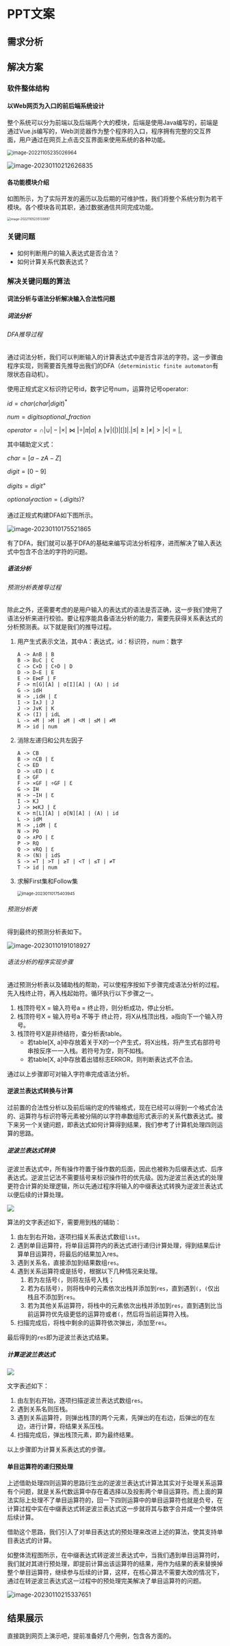 # PPT文案

## 需求分析

## 解决方案

### 软件整体结构

#### 以Web网页为入口的前后端系统设计

整个系统可以分为前端以及后端两个大的模块，后端是使用Java编写的，前端是通过Vue.js编写的，Web浏览器作为整个程序的入口，程序拥有完整的交互界面，用户通过在网页上点击交互界面来使用系统的各种功能。

<img src=".\assets\软件总体结构和功能模块设计.drawio.png" alt="image-20221105235026964" style="zoom: 80%;" />

![image-20230110212626835](assets\image-20230110212626835.png)

#### 各功能模块介绍

如图所示，为了实际开发的遍历以及后期的可维护性，我们将整个系统分割为若干模块。各个模块各司其职，通过数据通信共同完成功能。

<img src=".\assets\模块之间的层次结构以及模块间的调用关系.drawio.png" alt="image-20221105235133897" style="zoom:50%;" />

### 关键问题

- 如何判断用户的输入表达式是否合法？
- 如何计算关系代数表达式？

### 解决关键问题的算法

#### 词法分析与语法分析解决输入合法性问题

##### 词法分析

###### DFA推导过程

通过词法分析，我们可以判断输入的计算表达式中是否含非法的字符。这一步骤由程序实现，则需要首先推导出我们的DFA（`deterministic finite automaton`有限状态自动机）。

使用正规式定义标识符记号id，数字记号num，运算符记号operator:

$id = char(char|digit)^*$

$num = digits optional\_fraction$

$operator = ∩|∪|−|×|⋈|÷|π|σ|∧|∨|(|)|[|]|.|≤|≥|≠|>|<|=|,$

其中辅助定义式：

$char = [a-zA-Z]$

$digit = [0-9]$

$digits = digit^+$

$optional_fraction = (.digits)?$

通过正规式构建DFA如下图所示。

![image-20230110175521865](D:\Relational-Algebra-Operation-System\doc\assets\image-20230110175521865.png)

有了DFA，我们就可以基于DFA的基础来编写词法分析程序，进而解决了输入表达式中包含不合法的字符的问题。

##### 语法分析

###### 预测分析表推导过程

除此之外，还需要考虑的是用户输入的表达式的语法是否正确，这一步我们使用了语法分析来进行校验。要让程序能具备语法分析的能力，需要先获得关系表达式的分析预测表。以下就是我们的推导过程。

1. 用产生式表示文法，其中A：表达式，id：标识符，num：数字

   ```
   A -> A∩B | B
   B -> B∪C | C
   C -> C×D | C÷D | D
   D -> D−E | E
   E -> E⋈F | F
   F -> π[G][A] | σ[I][A] | (A) | id
   G -> idH
   H -> ,idH | Ɛ
   I -> I∧J | J
   J -> J∨K | K
   K -> (I) | idL
   L -> =M | >M | ≥M | <M | ≤M | ≠M
   M -> id | num
   ```

2. 消除左递归和公共左因子

   ```
   A -> CB
   B -> ∩CB | Ɛ
   C -> ED
   D -> ∪ED | Ɛ
   E -> GF
   F -> ×GF | ÷GF | Ɛ
   G -> IH
   H -> −IH | Ɛ
   I -> KJ
   J -> ⋈KJ | Ɛ
   K -> π[L][A] | σ[N][A] | (A) | id
   L -> idM
   M -> ,idM | Ɛ
   N -> PO
   O -> ∧PO | Ɛ
   P -> RQ
   Q -> ∨RQ | Ɛ
   R -> (N) | idS
   S -> =T | >T | ≥T | <T | ≤T | ≠T
   T -> id | num
   ```

3. 求解First集和Follow集

   <img src="D:\Relational-Algebra-Operation-System\doc\assets\image-20230110175403945.png" alt="image-20230110175403945" style="zoom:67%;" />

###### 预测分析表

得到最终的预测分析表如下。

![image-20230110191018927](assets\image-20230110191018927.png)

###### 语法分析的程序实现步骤

通过预测分析表以及辅助栈的帮助，可以使程序按如下步骤完成语法分析的过程。先入栈终止符，再入栈起始符。循环执行以下步骤之一。

1. 栈顶符号X = 输入符号a = 终止符，则分析成功，停止分析。
2. 栈顶符号X = 输入符号a 不等于 终止符，将X从栈顶出栈，a指向下一个输入符号。
3. 栈顶符号X是非终结符，查分析表table。
   - 若table[X, a]中存放着关于X的一个产生式，将X出栈，将产生式右部符号串按反序一一入栈。若符号为空，则不如栈。
   - 若table[X, a]中存放着出错标志ERROR，则判断表达式不合法。

通过以上步骤即可对输入字符串完成语法分析。

#### 逆波兰表达式转换与计算

过前置的合法性分析以及前后端约定的传输格式，现在已经可以得到一个格式合法的、运算符与标识符等元素被分隔的以字符串数组形式表示的关系代数表达式。接下来另一个关键问题，即表达式如何计算得到结果，我们参考了计算机处理四则运算的思路。

##### 逆波兰表达式转换

逆波兰表达式中，所有操作符置于操作数的后面，因此也被称为后缀表达式、后序表达式。逆波兰记法不需要括号来标识操作符的优先级。因为逆波兰表达式的处理更符合计算的处理逻辑，所以先通过程序将输入的中缀表达式转换为逆波兰表达式以便后续的计算处理。

![](.\assets\中缀转后缀流程图.png)

算法的文字表述如下，需要用到栈的辅助：

1. 由左到右开始，逐项扫描关系表达式数组`list`。
2. 遇到单目运算符，将单目运算符内的表达式进行递归计算处理，得到结果后计算单目运算符，将最后的结果加入res。
3. 遇到关系名，直接添加到结果数组`res`。
4. 遇到关系运算符或是括号，根据以下几种情况来处理。
   1. 若为左括号`(`，则将左括号入栈；
   2. 若为右括号`)`，则将栈中的元素依次出栈并添加到`res`，直到遇到`(`，`(`仅出栈且不添加到`res`。
   3. 若为其他关系运算符，将栈中的元素依次出栈并添加到`res`，直到遇到比当前运算符优先级更低的运算符或者`(`，然后将当前运算符入栈。
5. 扫描完成后，将栈中剩余的运算符依次弹出，添加至`res`。

最后得到的`res`即为逆波兰表达式结果。

##### 计算逆波兰表达式

![](.\assets\计算后缀表达式流程图.png)

文字表述如下：

1. 由左到右开始，逐项扫描逆波兰表达式数组`res`。
2. 遇到关系名则压栈。
3. 遇到关系运算符，则弹出栈顶的两个元素，先弹出的在右边，后弹出的在左边，进行计算，将结果关系压栈。
4. 扫描完成后，弹出栈顶元素，即为最终结果。

以上步骤即为计算关系表达式的步骤。

#### 单目运算符的递归预处理

上述借助处理四则运算的思路衍生出的逆波兰表达式计算法其实对于处理关系运算有个问题，就是关系代数运算中存在着选择以及投影两个单目运算符。而上面的算法实际上处理不了单目运算符的，回一下四则运算中的单目运算符也就是负号，在计算过程中实在中缀表达式转逆波兰表达式这一步就将其与数字合并成一个整体供后续计算。

借助这个思路，我们引入了对单目表达式的预处理来改进上述的算法，使其支持单目表达式的计算。

如整体流程图所示，在中缀表达式转逆波兰表达式中，当我们遇到单目运算符时，我们就对其进行预处理，即提前计算出该运算符的结果，用作为结果的表来替换掉整个单目运算符，继续参与后续的计算，这样，在核心算法不需要大改的情况下，通过在转逆波兰表达式这一过程中的预处理完美解决了单目运算符的问题。

![image-20230110215337651](assets\框选.png)

## 结果展示

直接跳到网页上演示吧，提前准备好几个用例，包含各方面的。